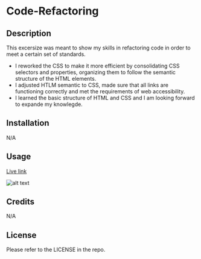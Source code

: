 # Code-Refactoring
## Description
This excersize was meant to show my skills in refactoring code in order to meet a certain set of standards.

- I reworked the CSS to make it more efficient by consolidating CSS selectors and properties, organizing them to follow the semantic structure of the HTML elements.
- I adjusted HTLM semantic to CSS, made sure that all links are functioning correctly and met the requirements of web accessibility.
- I learned the basic structure of HTML and CSS and I am looking forward to expande my knowlegde.

## Installation

N/A

## Usage

<a href="https://anicabarrios.github.io/Challenge-1-Code-Refactoring/">Live link</a>

![alt text](assets/images/horiseon1.png)



## Credits

N/A

## License

Please refer to the LICENSE in the repo.
